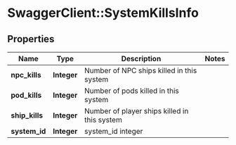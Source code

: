# SwaggerClient::SystemKillsInfo

## Properties
Name | Type | Description | Notes
------------ | ------------- | ------------- | -------------
**npc_kills** | **Integer** | Number of NPC ships killed in this system | 
**pod_kills** | **Integer** | Number of pods killed in this system | 
**ship_kills** | **Integer** | Number of player ships killed in this system | 
**system_id** | **Integer** | system_id integer | 


